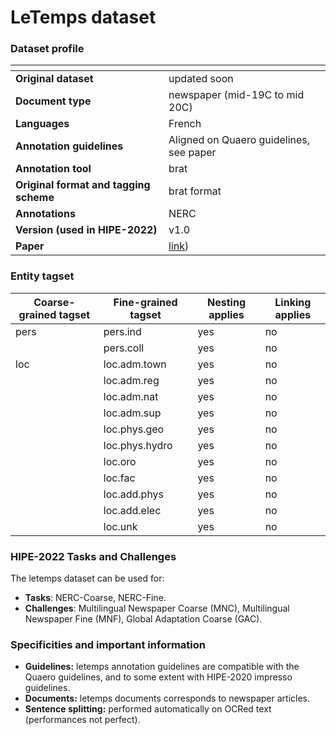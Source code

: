 # LeTemps dataset

### Dataset profile

| <!-- -->    | <!-- -->    |
|-------------|-------------|
| **Original dataset**    |updated soon  |
| **Document type**       | newspaper (mid-19C to mid 20C) |
| **Languages**           |French |
| **Annotation guidelines** | Aligned on Quaero guidelines, see paper |
| **Annotation tool**     | brat |
| **Original format and tagging scheme** | brat format |
| **Annotations**          | NERC |
| **Version (used in HIPE-2022)**   | v1.0 |
| **Paper**               |[link](https://infoscience.epfl.ch/record/221391))  |


### Entity tagset 

| Coarse-grained tagset | Fine-grained tagset | Nesting applies | Linking applies | 
| ------| ------------| --------| --------|
| pers  | pers.ind    | yes     | no      |
|       | pers.coll   |  yes     | no     |
| loc   | loc.adm.town |  yes     | no    |
|       | loc.adm.reg |  yes     | no    |
|       | loc.adm.nat |  yes     | no    |
|       | loc.adm.sup |  yes     | no    |
|       | loc.phys.geo |  yes     | no    |
|       | loc.phys.hydro |  yes     | no    |
|       | loc.oro |  yes     | no    |
|       | loc.fac |  yes     | no    |
|       | loc.add.phys |  yes     | no    |
|       | loc.add.elec |  yes     | no    |
|       |  loc.unk |  yes     | no    |




### HIPE-2022 Tasks and Challenges

The letemps dataset can be used for:    

- **Tasks**: NERC-Coarse, NERC-Fine.
- **Challenges**: Multilingual Newspaper Coarse (MNC), Multilingual Newspaper Fine (MNF), Global Adaptation Coarse (GAC).


### Specificities and important information

- **Guidelines:** letemps annotation guidelines are compatible with the Quaero guidelines, and to some extent with HIPE-2020 impresso guidelines.
- **Documents:** letemps documents corresponds to newspaper articles.
- **Sentence splitting:** performed automatically on OCRed text (performances not perfect).

